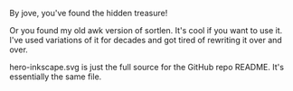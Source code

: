 

By jove, you've found the hidden treasure!

Or you found my old awk version of sortlen.  It's cool if you want to use it.  I've used variations of it for decades and got tired of rewriting it over and over.

hero-inkscape.svg is just the full source for the GitHub repo README.  It's essentially the same file.
